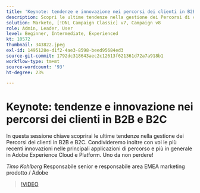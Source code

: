 ```yaml
---
title: 'Keynote: tendenze e innovazione nei percorsi dei clienti in B2B e B2C'
description: Scopri le ultime tendenze nella gestione dei Percorsi di clienti in B2B e B2C
solution: Marketo, [!DNL Campaign Classic] v7, Campaign v8
role: Admin, Leader, User
level: Beginner, Intermediate, Experienced
kt: 10572
thumbnail: 343822.jpeg
exl-id: 1495128e-d1f2-4ae3-8598-beed95684ed3
source-git-commit: 1792dc318643aec2c12613f621361d72a7a918b1
workflow-type: tm+mt
source-wordcount: '93'
ht-degree: 23%

---
```


# Keynote: tendenze e innovazione nei percorsi dei clienti in B2B e B2C

In questa sessione chiave scoprirai le ultime tendenze nella gestione dei Percorsi dei clienti in B2B e B2C. Condivideremo inoltre con voi le più recenti innovazioni nelle principali applicazioni di percorso e più in generale in Adobe Experience Cloud e Platform. Uno da non perdere!

*Timo Kohlberg* Responsabile senior e responsabile area EMEA marketing prodotto / Adobe

>[!VIDEO](https://video.tv.adobe.com/v/343822/?quality=12&learn=on)
